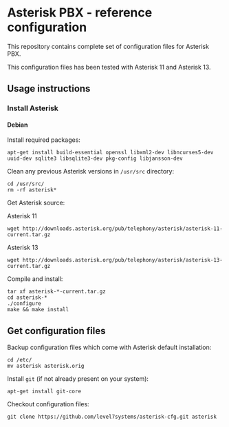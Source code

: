 # Asterisk PBX - reference configuration

This repository contains complete set of configuration files for Asterisk PBX.

This configuration files has been tested with Asterisk 11 and Asterisk 13.


## Usage instructions

### Install Asterisk

#### Debian

Install required packages:
```
apt-get install build-essential openssl libxml2-dev libncurses5-dev uuid-dev sqlite3 libsqlite3-dev pkg-config libjansson-dev
```

Clean any previous Asterisk versions in `/usr/src` directory:
```
cd /usr/src/
rm -rf asterisk*
```

Get Asterisk source:

Asterisk 11
```
wget http://downloads.asterisk.org/pub/telephony/asterisk/asterisk-11-current.tar.gz
```

Asterisk 13
```
wget http://downloads.asterisk.org/pub/telephony/asterisk/asterisk-13-current.tar.gz
```


Compile and install:
```
tar xf asterisk-*-current.tar.gz
cd asterisk-*
./configure
make && make install
```


## Get configuration files

Backup configuration files which come with Asterisk default installation:

```
cd /etc/
mv asterisk asterisk.orig
```

Install `git` (if not already present on your system):
```
apt-get install git-core
```

Checkout configuration files:
```
git clone https://github.com/level7systems/asterisk-cfg.git asterisk
```

